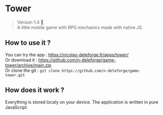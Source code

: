 # Tower

> Version 1.4 :memo:  
> A little mobile game with RPG mechanics made with native JS.

## How to use it ?

You can try the app : https://nicolas-deleforge.fr/apps/tower/  
Or download it : https://github.com/n-deleforge/game-tower/archive/main.zip  
Or clone the git : ```git clone https://github.com/n-deleforge/game-tower.git```

## How does it work ?

Everything is stored localy on your device. The application is written in pure JavaScript.
